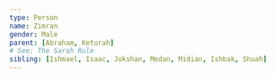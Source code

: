 ```yaml
---
type: Person
name: Zimran
gender: Male
parent: [Abraham, Keturah]
# See: The Sarah Rule
sibling: [Ishmael, Isaac, Jokshan, Medan, Midian, Ishbak, Shuah]
---
```


